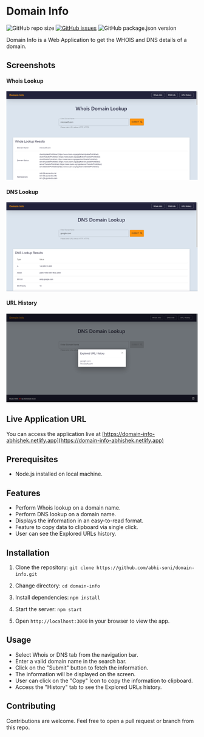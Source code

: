 # Domain Info

![GitHub repo size](https://img.shields.io/github/repo-size/abhi-soni/domain-info)
[![GitHub issues](https://img.shields.io/github/issues/abhi-soni/domain-info)](https://github.com/abhi-soni/domain-info/issues)
![GitHub package.json version](https://img.shields.io/github/package-json/v/abhi-soni/domain-info)

Domain Info is a Web Application to get the WHOIS and DNS details of a domain.

## Screenshots

#### Whois Lookup

![SCREENSHOT-domain-info-abhishek](public/screenshots/Whois.png "Whois Lookup Info for domain")

#### DNS Lookup

![SCREENSHOT-domain-info-abhishek](public/screenshots/DNS.png "DNS Lookup Info for domain")

#### URL History

![SCREENSHOT-domain-info-abhishek](public/screenshots/URL_History.png "URL History")

## Live Application URL

You can access the application live at [https://domain-info-abhishek.netlify.app](https://domain-info-abhishek.netlify.app)

## Prerequisites

- Node.js installed on local machine.

## Features

- Perform Whois lookup on a domain name.
- Perform DNS lookup on a domain name.
- Displays the information in an easy-to-read format.
- Feature to copy data to clipboard via single click.
- User can see the Explored URLs history.

## Installation

1. Clone the repository: `git clone https://github.com/abhi-soni/domain-info.git`

2. Change directory: `cd domain-info`
3. Install dependencies: `npm install`
4. Start the server: `npm start`
5. Open `http://localhost:3000` in your browser to view the app.

## Usage

- Select Whois or DNS tab from the navigation bar.
- Enter a valid domain name in the search bar.
- Click on the "Submit" button to fetch the information.
- The information will be displayed on the screen.
- User can click on the "Copy" Icon to copy the information to clipboard.
- Access the "History" tab to see the Explored URLs history.

## Contributing

Contributions are welcome. Feel free to open a pull request or branch from this repo.

